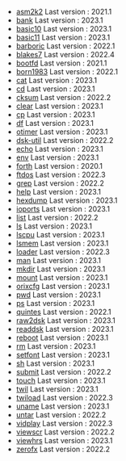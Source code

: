 * [asm2k2](../asm2k2) Last version : 2021.1
* [bank](../bank) Last version : 2023.1
* [basic10](../basic10) Last version : 2023.1
* [basic11](../basic11) Last version : 2023.1
* [barboric](../barboric) Last version : 2022.1
* [blakes7](../blakes7) Last version : 2022.4
* [bootfd](../bootfd) Last version : 2021.1
* [born1983](../born1983) Last version : 2022.1
* [cat](../cat) Last version : 2023.1
* [cd](../cd) Last version : 2023.1
* [cksum](../cksum) Last version : 2022.2
* [clear](../clear) Last version : 2023.1
* [cp](../cp) Last version : 2023.1
* [df](../df) Last version : 2023.1
* [otimer](../otimer) Last version : 2023.1
* [dsk-util](../dsk-util) Last version : 2022.2
* [echo](../echo) Last version : 2023.1
* [env](../env) Last version : 2023.1
* [forth](../forth) Last version : 2020.1
* [ftdos](../ftdos) Last version : 2022.3
* [grep](../grep) Last version : 2022.2
* [help](../help) Last version : 2023.1
* [hexdump](../hexdump) Last version : 2023.1
* [ioports](../ioports) Last version : 2023.1
* [list](../list) Last version : 2022.2
* [ls](../ls) Last version : 2023.1
* [lscpu](../lscpu) Last version : 2023.1
* [lsmem](../lsmem) Last version : 2023.1
* [loader](../loader) Last version : 2022.3
* [man](../man) Last version : 2023.1
* [mkdir](../mkdir) Last version : 2023.1
* [mount](../mount) Last version : 2023.1
* [orixcfg](../orixcfg) Last version : 2023.1
* [pwd](../pwd) Last version : 2023.1
* [ps](../ps) Last version : 2023.1
* [quintes](../quintes) Last version : 2022.1
* [raw2dsk](../raw2dsk) Last version : 2023.1
* [readdsk](../readdsk) Last version : 2023.1
* [reboot](../reboot) Last version : 2023.1
* [rm](../rm) Last version : 2023.1
* [setfont](../setfont) Last version : 2023.1
* [sh](../sh) Last version : 2023.1
* [submit](../submit) Last version : 2022.2
* [touch](../touch) Last version : 2023.1
* [twil](../twil) Last version : 2023.1
* [twiload](../twiload) Last version : 2022.3
* [uname](../uname) Last version : 2023.1
* [untar](../untar) Last version : 2022.2
* [vidplay](../vidplay) Last version : 2022.3
* [viewscr](../viewscr) Last version : 2022.2
* [viewhrs](../viewhrs) Last version : 2023.1
* [zerofx](../zerofx) Last version : 2022.2
